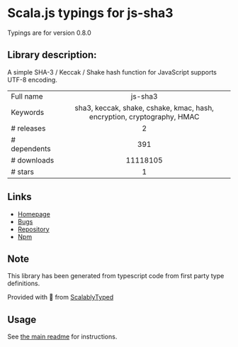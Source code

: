 
# Scala.js typings for js-sha3

Typings are for version 0.8.0

## Library description:
A simple SHA-3 / Keccak / Shake hash function for JavaScript supports UTF-8 encoding.

|                    |                 |
| ------------------ | :-------------: |
| Full name          | js-sha3 |
| Keywords           | sha3, keccak, shake, cshake, kmac, hash, encryption, cryptography, HMAC |
| # releases         | 2 |
| # dependents       | 391 |
| # downloads        | 11118105 |
| # stars            | 1 |

## Links
- [Homepage](https://github.com/emn178/js-sha3)
- [Bugs](https://github.com/emn178/js-sha3/issues)
- [Repository](https://github.com/emn178/js-sha3)
- [Npm](https://www.npmjs.com/package/js-sha3)
    


## Note
This library has been generated from typescript code from first party type definitions.

Provided with :purple_heart: from [ScalablyTyped](https://github.com/oyvindberg/ScalablyTyped)

## Usage
See [the main readme](../../readme.md) for instructions.


